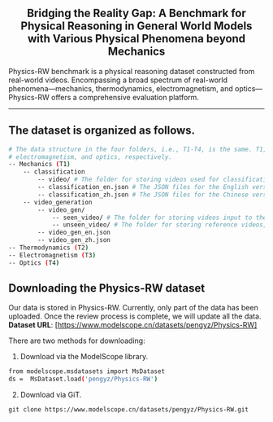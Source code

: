 <div align="center">
    <h2> Bridging the Reality Gap: A Benchmark for Physical Reasoning in General World Models with Various Physical Phenomena beyond Mechanics </h2>
</div>
Physics-RW benchmark is a physical reasoning dataset constructed from real-world videos. Encompassing a broad spectrum of real-world phenomena—mechanics, thermodynamics, electromagnetism, and optics—Physics-RW offers a comprehensive evaluation platform.

-----
## The dataset is organized as follows.
```bash
# The data structure in the four folders, i.e., T1-T4, is the same. T1, T2, T3, and T4 represent tasks in mechanics, thermodynamics,
# electromagnetism, and optics, respectively.
-- Mechanics (T1)
    -- classification
        -- video/ # The folder for storing videos used for classification tasks.
        -- classification_en.json # The JSON files for the English version of the instructions.
        -- classification_zh.json # The JSON files for the Chinese version of the instructions.
    -- video_generation
        -- video_gen/
            -- seen_video/ # The folder for storing videos input to the model.
            -- unseen_video/ # The folder for storing reference videos, i.e., subsequent videos.
        -- video_gen_en.json
        -- video_gen_zh.json
-- Thermodynamics (T2)
-- Electromagnetism (T3)
-- Optics (T4)
```
## Downloading the Physics-RW dataset
Our data is stored in Physics-RW. Currently, only part of the data has been uploaded. Once the review process is complete, we will update all the data. 
**Dataset URL**: [https://www.modelscope.cn/datasets/pengyz/Physics-RW]

There are two methods for downloading:

1. Download via the ModelScope library.
```bash
from modelscope.msdatasets import MsDataset
ds =  MsDataset.load('pengyz/Physics-RW')
```
2.  Download via GiT.
```
git clone https://www.modelscope.cn/datasets/pengyz/Physics-RW.git
```
